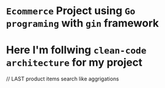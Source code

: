 # `Ecommerce` Project using `Go programing` with `gin` framework
# Here I'm follwing `clean-code architecture` for my project


// LAST product items search like aggrigations
